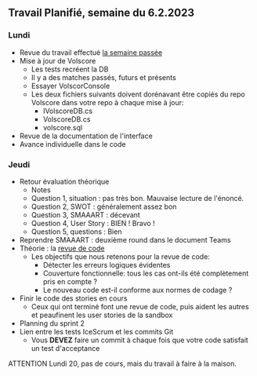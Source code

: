 ## Travail Planifié, semaine du 6.2.2023

### Lundi

- Revue du travail effectué [la semaine passée](Semaine3.md)
- Mise à jour de Volscore
    - Les tests recréent la DB
    - Il y a des matches passés, futurs et présents
    - Essayer VolscorConsole
    - Les deux fichiers suivants doivent dorénavant être copiés du repo Volscore dans votre repo à chaque mise à jour:
        - IVolscoreDB.cs 
        - VolscoreDB.cs
        - volscore.sql
- Revue de la documentation de l'interface
- Avance individuelle dans le code

### Jeudi

- Retour évaluation théorique
  - Notes
  - Question 1, situation : pas très bon. Mauvaise lecture de l'énoncé.
  - Question 2, SWOT : généralement assez bon
  - Question 3, SMAAART : décevant
  - Question 4, User Story : BIEN ! Bravo !
  - Question 5, questions : Bien
- Reprendre SMAAART : deuxième round dans le document Teams
- Théorie : la [revue de code](https://www.atlassian.com/fr/agile/software-development/code-reviews)
  - Les objectifs que nous retenons pour la revue de code:
    - Détecter les erreurs logiques évidentes
    - Couverture fonctionnelle: tous les cas ont-ils été complètement pris en compte ?
    - Le nouveau code est-il conforme aux normes de codage ?
- Finir le code des stories en cours
  - Ceux qui ont terminé font une revue de code, puis aident les autres et peaufinent les user stories de la sandbox
- Planning du sprint 2
- Lien entre les tests IceScrum et les commits Git
  - Vous **DEVEZ** faire un commit à chaque fois que votre code satisfait un test d'acceptance

ATTENTION Lundi 20, pas de cours, mais du travail à faire à la maison.
